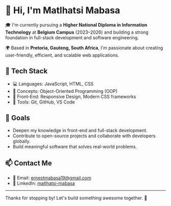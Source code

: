 
# 👋 Hi, I'm Matlhatsi Mabasa

🎓 I'm currently pursuing a **Higher National Diploma in Information Technology** at **Belgium Campus** (2023–2026) and building a strong foundation in full-stack development and software engineering.

🌍 Based in **Pretoria, Gauteng, South Africa**, I'm passionate about creating user-friendly, efficient, and scalable web applications.

## 🧰 Tech Stack
- 💻 Languages: JavaScript, HTML, CSS
- 🧠 Concepts: Object-Oriented Programming (OOP)
- 🎨 Front-End: Responsive Design, Modern CSS frameworks
- 🔧 Tools: Git, GitHub, VS Code

## 🚀 Goals
- Deepen my knowledge in front-end and full-stack development.
- Contribute to open-source projects and collaborate with developers globally.
- Build meaningful software that solves real-world problems.

## 📫 Contact Me
- 📧 Email: [ernestmabasa19@gmail.com](mailto:ernestmabasa19@gmail.com)
- 🔗 LinkedIn: [matlhatsi-mabasa](https://www.linkedin.com/in/matlhatsi-mabasa-bb8b03331)

---

Thanks for stopping by! Let's build something awesome together. 🚀
